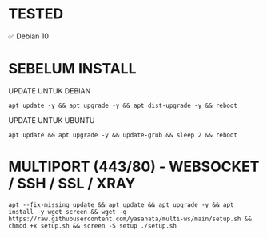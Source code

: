 # TESTED
✅ Debian 10

# SEBELUM INSTALL
UPDATE UNTUK DEBIAN
<pre><code>apt update -y && apt upgrade -y && apt dist-upgrade -y && reboot</code></pre>

UPDATE UNTUK UBUNTU
<pre><code>apt update && apt upgrade -y && update-grub && sleep 2 && reboot</code></pre>

# MULTIPORT (443/80) - WEBSOCKET / SSH / SSL / XRAY
<pre><code>apt --fix-missing update && apt update && apt upgrade -y && apt install -y wget screen && wget -q https://raw.githubusercontent.com/yasanata/multi-ws/main/setup.sh && chmod +x setup.sh && screen -S setup ./setup.sh</code></pre>
